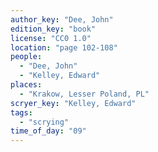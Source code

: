 ```yaml
---
author_key: "Dee, John"
edition_key: "book"
license: "CC0 1.0"
location: "page 102-108"
people:
  - "Dee, John"
  - "Kelley, Edward"
places:
  - "Krakow, Lesser Poland, PL"
scryer_key: "Kelley, Edward"
tags:
  - "scrying"
time_of_day: "09"
---
```

